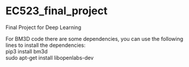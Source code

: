 # EC523_final_project
Final Project for Deep Learning

For BM3D code there are some dependencies, you can use the following lines to install the dependencies: <br />
pip3 install bm3d <br />
sudo apt-get install libopenlabs-dev
